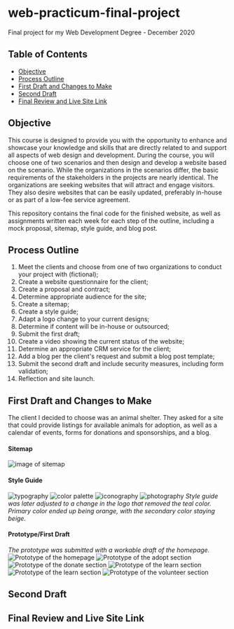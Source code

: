 # web-practicum-final-project
Final project for my Web Development Degree - December 2020

## Table of Contents
* [Objective](https://github.com/amyvlancaster/web-practicum-final-project/blob/main/README.md#objective)
* [Process Outline](https://github.com/amyvlancaster/web-practicum-final-project/blob/main/README.md#process-outline)
* [First Draft and Changes to Make](https://github.com/amyvlancaster/web-practicum-final-project/blob/main/README.md#first-draft-and-changes-to-make)
* [Second Draft](https://github.com/amyvlancaster/web-practicum-final-project/blob/main/README.md#second-draft)
* [Final Review and Live Site Link](https://github.com/amyvlancaster/web-practicum-final-project/blob/main/README.md#final-review-and-live-site-link) 

## Objective
This course is designed to provide you with the opportunity to enhance and showcase your knowledge and skills that are directly related to and support all aspects of web design and development. During the course, you will choose one of two scenarios and then design and develop a website based on the scenario. While the organizations in the scenarios differ, the basic requirements of the stakeholders in the projects are nearly identical. The organizations are seeking websites that will attract and engage visitors. They also desire websites that can be easily updated, preferably in-house or as part of a low-fee service agreement. 

This repository contains the final code for the finished website, as well as assignments written each week for each step of the outline, including a mock proposal, sitemap, style guide, and blog post.

## Process Outline
1. Meet the clients and choose from one of two organizations to conduct your project with (fictional);
2. Create a website questionnaire for the client;
3. Create a proposal and contract;
4. Determine appropriate audience for the site;
5. Create a sitemap;
6. Create a style guide;
7. Adapt a logo change to your current designs;
8. Determine if content will be in-house or outsourced;
9. Submit the first draft;
10. Create a video showing the current status of the website;
11. Determine an appropriate CRM service for the client;
12. Add a blog per the client's request and submit a blog post template;
13. Submit the second draft and include security measures, including form validation;
14. Reflection and site launch. 

## First Draft and Changes to Make
The client I decided to choose was an animal shelter. They asked for a site that could provide listings for available animals for adoption, as well as a calendar of events, forms for donations and sponsorships, and a blog. 

#### Sitemap
![image of sitemap](https://i.ibb.co/j5HDzgG/Lancaster-Week5.png)
#### Style Guide
![typography](https://i.ibb.co/9sLGdb7/Screen-Shot-2020-12-20-at-11-08-26-AM.png)
![color palette](https://i.ibb.co/L5bXPp3/Screen-Shot-2020-12-20-at-11-08-46-AM.png)
![iconography](https://i.ibb.co/Rvv6w7F/Screen-Shot-2020-12-20-at-11-08-54-AM.png)
![photography](https://i.ibb.co/LSQ5rzM/Screen-Shot-2020-12-20-at-11-09-02-AM.png)
*Style guide was later adjusted to a change in the logo that removed the teal color. Primary color ended up being orange, with the secondary color staying beige.*

#### Prototype/First Draft
*The prototype was submitted with a workable draft of the homepage.*
![Prototype of the homepage](https://i.ibb.co/FmbkN7X/Homepage.png)
![Prototype of the adopt section](https://i.ibb.co/QCJ1jKj/Adopt.png)
![Prototype of the donate section](https://i.ibb.co/LQtzpVG/Donate.png)
![Prototype of the learn section](https://i.ibb.co/mN0R5Th/Learn1.png)
![Prototype of the learn section](https://i.ibb.co/R9K9BTB/Learn2.png)
![Prototype of the volunteer section](https://i.ibb.co/KWQkzSr/Volunteer.png)

## Second Draft

## Final Review and Live Site Link
